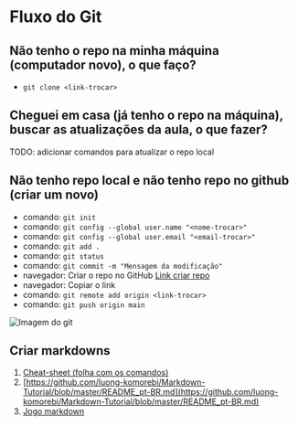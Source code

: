 # Fluxo do Git

## Não tenho o repo na minha máquina (computador novo), o que faço?
- `git clone <link-trocar>`


## Cheguei em casa (já tenho o repo na máquina), buscar as atualizações da aula, o que fazer?
TODO: adicionar comandos para atualizar o repo local

## Não tenho repo local e não tenho repo no github (criar um novo)
- comando: `git init`
- comando: `git config --global user.name "<nome-trocar>"`
- comando: `git config --global user.email "<email-trocar>"`
- comando: `git add .`
- comando: `git status`
- comando: `git commit -m "Mensagem da modificação"`
- navegador: Criar o repo no GitHub [Link criar repo](https://github.com/new)
- navegador: Copiar o link
- comando: `git remote add origin <link-trocar>`
- comando: `git push origin main`

![Imagem do git](https://e7.pngegg.com/pngimages/713/558/png-clipart-computer-icons-pro-git-github-logo-text-logo-thumbnail.png)


## Criar markdowns
1. [Cheat-sheet (folha com os comandos)](https://www.markdownguide.org/cheat-sheet/)
2. [https://github.com/luong-komorebi/Markdown-Tutorial/blob/master/README_pt-BR.md](https://github.com/luong-komorebi/Markdown-Tutorial/blob/master/README_pt-BR.md)
3. [Jogo markdown](https://commonmark.org/help/tutorial/)















